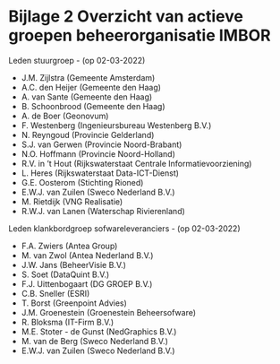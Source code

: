 # Bijlage 2 Overzicht van actieve groepen beheerorganisatie IMBOR

Leden stuurgroep - (op 02-03-2022) 
* J.M. Zijlstra (Gemeente Amsterdam)
* A.C. den Heijer (Gemeente den Haag)
* A. van Sante (Gemeente den Haag) 
* B. Schoonbrood (Gemeente den Haag) 
* A. de Boer (Geonovum)
* F. Westenberg (Ingenieursbureau Westenberg B.V.)
* N. Reyngoud (Provincie Gelderland) 
* S.J. van Gerwen (Provincie Noord-Brabant)
* N.O. Hoffmann (Provincie Noord-Holland)
* R.V. in ’t Hout (Rijkswaterstaat Centrale Informatievoorziening)
* L. Heres (Rijkswaterstaat Data-ICT-Dienst)
* G.E. Oosterom (Stichting Rioned)
* E.W.J. van Zuilen (Sweco Nederland B.V.) 
* M. Rietdijk (VNG Realisatie) 
* R.W.J. van Lanen (Waterschap Rivierenland) 

Leden klankbordgroep sofwareleveranciers - (op 02-03-2022) 
* F.A. Zwiers (Antea Group)
* M. van Zwol (Antea Nederland B.V.)
* J.W. Jans (BeheerVisie B.V.)
* S. Soet (DataQuint B.V.)
* F.J. Uittenbogaart (DG GROEP B.V.)
* C.B. Sneller (ESRI)
* T. Borst (Greenpoint Advies)
* J.M. Groenestein (Groenestein Beheersofware)
* R. Bloksma (IT-Firm B.V.)
* M.E. Stoter - de Gunst (NedGraphics B.V.)
* M. van de Berg (Sweco Nederland B.V.)
* E.W.J. van Zuilen (Sweco Nederland B.V.)   
